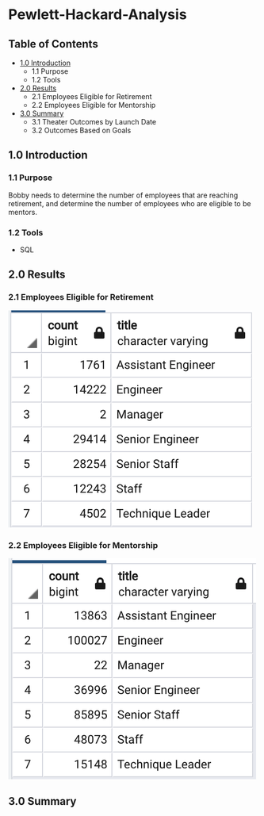 # Pewlett-Hackard-Analysis

## Table of Contents
- [1.0 Introduction](#Introduction)
  * 1.1 Purpose
  * 1.2 Tools
- [2.0 Results](#Results)
  * 2.1 Employees Eligible for Retirement
  * 2.2 Employees Eligible for Mentorship
- [3.0 Summary](#Summary)
  * 3.1 Theater Outcomes by Launch Date
  * 3.2 Outcomes Based on Goals

<a name="Introduction"></a>
## 1.0 Introduction

### 1.1 Purpose
Bobby needs to determine the number of employees that are reaching retirement, and determine the number of employees who are eligible to be mentors. 

### 1.2 Tools
  - SQL
 
<a name="Results"></a>
## 2.0 Results
### 2.1 Employees Eligible for Retirement
   
![alt text](Resources/Mentor_Retiring_Count.png)

### 2.2 Employees Eligible for Mentorship
   
![alt test](Resources/Employee_Mentor_Count.png)


<a name="Summary"></a>
## 3.0 Summary


